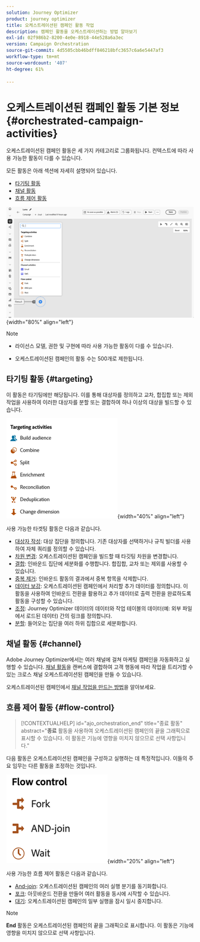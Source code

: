 ```yaml
---
solution: Journey Optimizer
product: journey optimizer
title: 오케스트레이션된 캠페인 활동 작업
description: 캠페인 활동을 오케스트레이션하는 방법 알아보기
exl-id: 02f986b2-8200-4e0e-8918-44e528a6a3ec
version: Campaign Orchestration
source-git-commit: 4d5505cbb46bdff846218bfc3657c6a6e5447af3
workflow-type: tm+mt
source-wordcount: '407'
ht-degree: 61%

---
```



# 오케스트레이션된 캠페인 활동 기본 정보 {#orchestrated-campaign-activities}

오케스트레이션된 캠페인 활동은 세 가지 카테고리로 그룹화됩니다. 컨텍스트에 따라 사용 가능한 활동이 다를 수 있습니다.

모든 활동은 아래 섹션에 자세히 설명되어 있습니다.

* [타기팅 활동](#targeting)
* [채널 활동](#channel)
* [흐름 제어 활동](#flow-control)

![캔버스에서 사용 가능한 활동 목록](../assets/orchestrated-activities.png){width="80%" align="left"}


>[!NOTE]
>
>* 라이선스 모델, 권한 및 구현에 따라 사용 가능한 활동이 다를 수 있습니다.
>
>* 오케스트레이션된 캠페인의 활동 수는 500개로 제한됩니다.


## 타기팅 활동 {#targeting}

이 활동은 타기팅에만 해당됩니다. 이를 통해 대상자를 정의하고 교차, 합집합 또는 제외 작업을 사용하여 이러한 대상자를 분할 또는 결합하여 하나 이상의 대상을 빌드할 수 있습니다.

![타기팅 활동 목록](../assets/targeting-activities.png){width="40%" align="left"}

사용 가능한 타겟팅 활동은 다음과 같습니다.

* [대상자 작성](build-audience.md): 대상 집단을 정의합니다. 기존 대상자를 선택하거나 규칙 빌더를 사용하여 자체 쿼리를 정의할 수 있습니다.
* [차원 변경](change-dimension.md): 오케스트레이션된 캠페인을 빌드할 때 타깃팅 차원을 변경합니다.
* [결합](combine.md): 인바운드 집단에 세분화를 수행합니다. 합집합, 교차 또는 제외를 사용할 수 있습니다.
* [중복 제거](deduplication.md): 인바운드 활동의 결과에서 중복 항목을 삭제합니다.
* [데이터 보강](enrichment.md): 오케스트레이션된 캠페인에서 처리할 추가 데이터를 정의합니다. 이 활동을 사용하여 인바운드 전환을 활용하고 추가 데이터로 출력 전환을 완료하도록 활동을 구성할 수 있습니다.
* [조정](reconciliation.md): Journey Optimizer 데이터의 데이터와 작업 테이블의 데이터(예: 외부 파일에서 로드된 데이터) 간의 링크를 정의합니다.
* [분할](split.md): 들어오는 집단을 여러 하위 집합으로 세분화합니다.

## 채널 활동 {#channel}

Adobe Journey Optimizer에서는 여러 채널에 걸쳐 마케팅 캠페인을 자동화하고 실행할 수 있습니다. [채널 활동](channels.md)을 캔버스에 결합하여 고객 행동에 따라 작업을 트리거할 수 있는 크로스 채널 오케스트레이션된 캠페인을 만들 수 있습니다.

오케스트레이션된 캠페인에서 [채널 작업을 만드는 방법](channels.md)을 알아보세요.

## 흐름 제어 활동 {#flow-control}

>[!CONTEXTUALHELP]
>id="ajo_orchestration_end"
>title="종료 활동"
>abstract="**종료** 활동을 사용하여 오케스트레이션된 캠페인의 끝을 그래픽으로 표시할 수 있습니다. 이 활동은 기능에 영향을 미치지 않으므로 선택 사항입니다."

다음 활동은 오케스트레이션된 캠페인을 구성하고 실행하는 데 특정적입니다. 이들의 주요 임무는 다른 활동을 조정하는 것입니다.

![흐름 제어 활동 목록](../assets/flow-control-activities.png){width="20%" align="left"}

사용 가능한 흐름 제어 활동은 다음과 같습니다.

* [And-join](and-join.md): 오케스트레이션된 캠페인의 여러 실행 분기를 동기화합니다.
* [포크](fork.md): 아웃바운드 전환을 만들어 여러 활동을 동시에 시작할 수 있습니다.
* [대기](wait.md): 오케스트레이션된 캠페인의 일부 실행을 잠시 일시 중지합니다.
  <!--* [Test](test.md): Enable transitions based on specified conditions.-->

>[!NOTE]
>**End** 활동은 오케스트레이션된 캠페인의 끝을 그래픽으로 표시합니다. 이 활동은 기능에 영향을 미치지 않으므로 선택 사항입니다.
